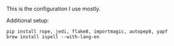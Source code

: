 This is the configuration I use mostly.

Additional setup:

    pip install rope, jedi, flake8, importmagic, autopep8, yapf    
    brew install ispell --with-lang-en
